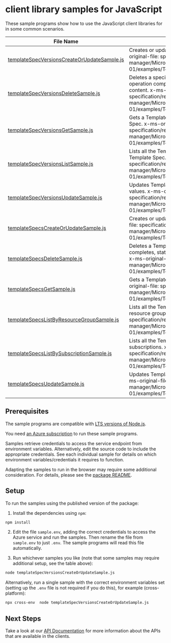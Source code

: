# client library samples for JavaScript

These sample programs show how to use the JavaScript client libraries for in some common scenarios.

| **File Name**                                                                           | **Description**                                                                                                                                                                                                                                                  |
| --------------------------------------------------------------------------------------- | ---------------------------------------------------------------------------------------------------------------------------------------------------------------------------------------------------------------------------------------------------------------- |
| [templateSpecVersionsCreateOrUpdateSample.js][templatespecversionscreateorupdatesample] | Creates or updates a Template Spec version. x-ms-original-file: specification/resources/resource-manager/Microsoft.Resources/stable/2021-05-01/examples/TemplateSpecVersionsCreate.json                                                                          |
| [templateSpecVersionsDeleteSample.js][templatespecversionsdeletesample]                 | Deletes a specific version from a Template Spec. When operation completes, status code 200 returned without content. x-ms-original-file: specification/resources/resource-manager/Microsoft.Resources/stable/2021-05-01/examples/TemplateSpecVersionsDelete.json |
| [templateSpecVersionsGetSample.js][templatespecversionsgetsample]                       | Gets a Template Spec version from a specific Template Spec. x-ms-original-file: specification/resources/resource-manager/Microsoft.Resources/stable/2021-05-01/examples/TemplateSpecVersionsGet.json                                                             |
| [templateSpecVersionsListSample.js][templatespecversionslistsample]                     | Lists all the Template Spec versions in the specified Template Spec. x-ms-original-file: specification/resources/resource-manager/Microsoft.Resources/stable/2021-05-01/examples/TemplateSpecVersionsList.json                                                   |
| [templateSpecVersionsUpdateSample.js][templatespecversionsupdatesample]                 | Updates Template Spec Version tags with specified values. x-ms-original-file: specification/resources/resource-manager/Microsoft.Resources/stable/2021-05-01/examples/TemplateSpecVersionsPatch.json                                                             |
| [templateSpecsCreateOrUpdateSample.js][templatespecscreateorupdatesample]               | Creates or updates a Template Spec. x-ms-original-file: specification/resources/resource-manager/Microsoft.Resources/stable/2021-05-01/examples/TemplateSpecsCreate.json                                                                                         |
| [templateSpecsDeleteSample.js][templatespecsdeletesample]                               | Deletes a Template Spec by name. When operation completes, status code 200 returned without content. x-ms-original-file: specification/resources/resource-manager/Microsoft.Resources/stable/2021-05-01/examples/TemplateSpecsDelete.json                        |
| [templateSpecsGetSample.js][templatespecsgetsample]                                     | Gets a Template Spec with a given name. x-ms-original-file: specification/resources/resource-manager/Microsoft.Resources/stable/2021-05-01/examples/TemplateSpecsGet.json                                                                                        |
| [templateSpecsListByResourceGroupSample.js][templatespecslistbyresourcegroupsample]     | Lists all the Template Specs within the specified resource group. x-ms-original-file: specification/resources/resource-manager/Microsoft.Resources/stable/2021-05-01/examples/TemplateSpecsListByResourceGroup.json                                              |
| [templateSpecsListBySubscriptionSample.js][templatespecslistbysubscriptionsample]       | Lists all the Template Specs within the specified subscriptions. x-ms-original-file: specification/resources/resource-manager/Microsoft.Resources/stable/2021-05-01/examples/TemplateSpecsListBySubscription.json                                                |
| [templateSpecsUpdateSample.js][templatespecsupdatesample]                               | Updates Template Spec tags with specified values. x-ms-original-file: specification/resources/resource-manager/Microsoft.Resources/stable/2021-05-01/examples/TemplateSpecsPatch.json                                                                            |

## Prerequisites

The sample programs are compatible with [LTS versions of Node.js](https://github.com/nodejs/release#release-schedule).

You need [an Azure subscription][freesub] to run these sample programs.

Samples retrieve credentials to access the service endpoint from environment variables. Alternatively, edit the source code to include the appropriate credentials. See each individual sample for details on which environment variables/credentials it requires to function.

Adapting the samples to run in the browser may require some additional consideration. For details, please see the [package README][package].

## Setup

To run the samples using the published version of the package:

1. Install the dependencies using `npm`:

```bash
npm install
```

2. Edit the file `sample.env`, adding the correct credentials to access the Azure service and run the samples. Then rename the file from `sample.env` to just `.env`. The sample programs will read this file automatically.

3. Run whichever samples you like (note that some samples may require additional setup, see the table above):

```bash
node templateSpecVersionsCreateOrUpdateSample.js
```

Alternatively, run a single sample with the correct environment variables set (setting up the `.env` file is not required if you do this), for example (cross-platform):

```bash
npx cross-env  node templateSpecVersionsCreateOrUpdateSample.js
```

## Next Steps

Take a look at our [API Documentation][apiref] for more information about the APIs that are available in the clients.

[templatespecversionscreateorupdatesample]: https://github.com/Azure/azure-sdk-for-js/blob/main/sdk/templatespecs/arm-templatespecs/samples/v2/javascript/templateSpecVersionsCreateOrUpdateSample.js
[templatespecversionsdeletesample]: https://github.com/Azure/azure-sdk-for-js/blob/main/sdk/templatespecs/arm-templatespecs/samples/v2/javascript/templateSpecVersionsDeleteSample.js
[templatespecversionsgetsample]: https://github.com/Azure/azure-sdk-for-js/blob/main/sdk/templatespecs/arm-templatespecs/samples/v2/javascript/templateSpecVersionsGetSample.js
[templatespecversionslistsample]: https://github.com/Azure/azure-sdk-for-js/blob/main/sdk/templatespecs/arm-templatespecs/samples/v2/javascript/templateSpecVersionsListSample.js
[templatespecversionsupdatesample]: https://github.com/Azure/azure-sdk-for-js/blob/main/sdk/templatespecs/arm-templatespecs/samples/v2/javascript/templateSpecVersionsUpdateSample.js
[templatespecscreateorupdatesample]: https://github.com/Azure/azure-sdk-for-js/blob/main/sdk/templatespecs/arm-templatespecs/samples/v2/javascript/templateSpecsCreateOrUpdateSample.js
[templatespecsdeletesample]: https://github.com/Azure/azure-sdk-for-js/blob/main/sdk/templatespecs/arm-templatespecs/samples/v2/javascript/templateSpecsDeleteSample.js
[templatespecsgetsample]: https://github.com/Azure/azure-sdk-for-js/blob/main/sdk/templatespecs/arm-templatespecs/samples/v2/javascript/templateSpecsGetSample.js
[templatespecslistbyresourcegroupsample]: https://github.com/Azure/azure-sdk-for-js/blob/main/sdk/templatespecs/arm-templatespecs/samples/v2/javascript/templateSpecsListByResourceGroupSample.js
[templatespecslistbysubscriptionsample]: https://github.com/Azure/azure-sdk-for-js/blob/main/sdk/templatespecs/arm-templatespecs/samples/v2/javascript/templateSpecsListBySubscriptionSample.js
[templatespecsupdatesample]: https://github.com/Azure/azure-sdk-for-js/blob/main/sdk/templatespecs/arm-templatespecs/samples/v2/javascript/templateSpecsUpdateSample.js
[apiref]: https://docs.microsoft.com/javascript/api/@azure/arm-templatespecs?view=azure-node-preview
[freesub]: https://azure.microsoft.com/free/
[package]: https://github.com/Azure/azure-sdk-for-js/tree/main/sdk/templatespecs/arm-templatespecs/README.md